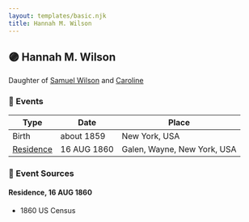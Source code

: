 ```yaml
---
layout: templates/basic.njk
title: Hannah M. Wilson
---
```

## 🟣 Hannah M. Wilson

Daughter of [Samuel Wilson](/people/2/26563376) and [Caroline ](/people/4/42501514)

### 📆 Events

Type | Date | Place
------ | ------ | ------
Birth | about 1859 | New York, USA
[Residence](#event-03161cb1-1a87-49fc-b79a-13a0554e0c51) | 16 AUG 1860 | Galen, Wayne, New York, USA

### 📰 Event Sources

#### <a id="event-03161cb1-1a87-49fc-b79a-13a0554e0c51"></a> Residence, 16 AUG 1860
* 1860 US Census
